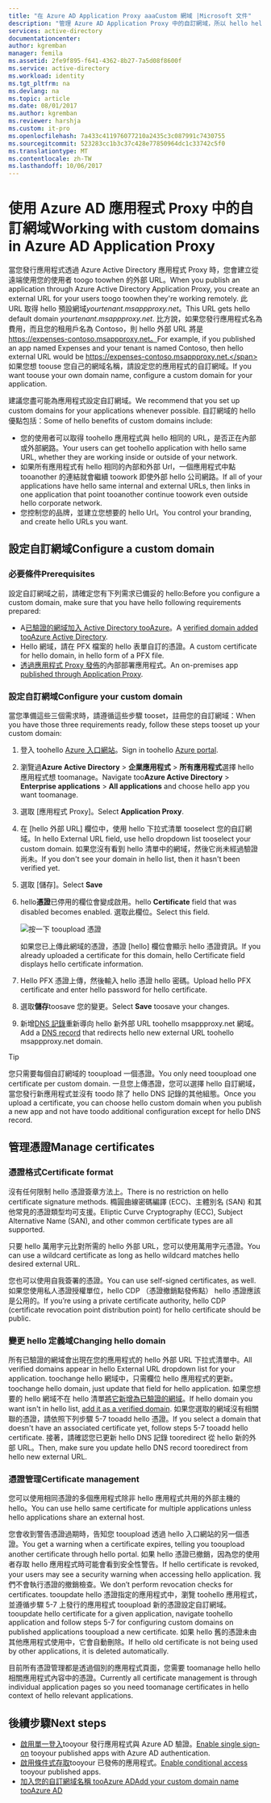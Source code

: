 ```yaml
---
title: "在 Azure AD Application Proxy aaaCustom 網域 |Microsoft 文件"
description: "管理 Azure AD Application Proxy 中的自訂網域，所以 hello hello 應用程式 URL 是 hello 相同不論您的使用者存取的位置。"
services: active-directory
documentationcenter: 
author: kgremban
manager: femila
ms.assetid: 2fe9f895-f641-4362-8b27-7a5d08f8600f
ms.service: active-directory
ms.workload: identity
ms.tgt_pltfrm: na
ms.devlang: na
ms.topic: article
ms.date: 08/01/2017
ms.author: kgremban
ms.reviewer: harshja
ms.custom: it-pro
ms.openlocfilehash: 7a433c411976077210a2435c3c087991c7430755
ms.sourcegitcommit: 523283cc1b3c37c428e77850964dc1c33742c5f0
ms.translationtype: MT
ms.contentlocale: zh-TW
ms.lasthandoff: 10/06/2017
---
```

# <a name="working-with-custom-domains-in-azure-ad-application-proxy"></a><span data-ttu-id="eb7f3-103">使用 Azure AD 應用程式 Proxy 中的自訂網域</span><span class="sxs-lookup"><span data-stu-id="eb7f3-103">Working with custom domains in Azure AD Application Proxy</span></span>

<span data-ttu-id="eb7f3-104">當您發行應用程式透過 Azure Active Directory 應用程式 Proxy 時，您會建立從遠端使用您的使用者 toogo toowhen 的外部 URL。</span><span class="sxs-lookup"><span data-stu-id="eb7f3-104">When you publish an application through Azure Active Directory Application Proxy, you create an external URL for your users toogo toowhen they're working remotely.</span></span> <span data-ttu-id="eb7f3-105">此 URL 取得 hello 預設網域*yourtenant.msappproxy.net*。</span><span class="sxs-lookup"><span data-stu-id="eb7f3-105">This URL gets hello default domain *yourtenant.msappproxy.net*.</span></span> <span data-ttu-id="eb7f3-106">比方說，如果您發行應用程式名為費用，而且您的租用戶名為 Contoso，則 hello 外部 URL 將是 https://expenses-contoso.msappproxy.net。</span><span class="sxs-lookup"><span data-stu-id="eb7f3-106">For example, if you published an app named Expenses and your tenant is named Contoso, then hello external URL would be https://expenses-contoso.msappproxy.net.</span></span> <span data-ttu-id="eb7f3-107">如果您想 toouse 您自己的網域名稱，請設定您的應用程式的自訂網域。</span><span class="sxs-lookup"><span data-stu-id="eb7f3-107">If you want toouse your own domain name, configure a custom domain for your application.</span></span> 

<span data-ttu-id="eb7f3-108">建議您盡可能為應用程式設定自訂網域。</span><span class="sxs-lookup"><span data-stu-id="eb7f3-108">We recommend that you set up custom domains for your applications whenever possible.</span></span> <span data-ttu-id="eb7f3-109">自訂網域的 hello 優點包括：</span><span class="sxs-lookup"><span data-stu-id="eb7f3-109">Some of hello benefits of custom domains include:</span></span>

- <span data-ttu-id="eb7f3-110">您的使用者可以取得 toohello 應用程式與 hello 相同的 URL，是否正在內部或外部網路。</span><span class="sxs-lookup"><span data-stu-id="eb7f3-110">Your users can get toohello application with hello same URL, whether they are working inside or outside of your network.</span></span>
- <span data-ttu-id="eb7f3-111">如果所有應用程式有 hello 相同的內部和外部 Url，一個應用程式中點 tooanother 的連結就會繼續 toowork 即使外部 hello 公司網路。</span><span class="sxs-lookup"><span data-stu-id="eb7f3-111">If all of your applications have hello same internal and external URLs, then links in one application that point tooanother continue toowork even outside hello corporate network.</span></span> 
- <span data-ttu-id="eb7f3-112">您控制您的品牌，並建立您想要的 hello Url。</span><span class="sxs-lookup"><span data-stu-id="eb7f3-112">You control your branding, and create hello URLs you want.</span></span> 


## <a name="configure-a-custom-domain"></a><span data-ttu-id="eb7f3-113">設定自訂網域</span><span class="sxs-lookup"><span data-stu-id="eb7f3-113">Configure a custom domain</span></span>

### <a name="prerequisites"></a><span data-ttu-id="eb7f3-114">必要條件</span><span class="sxs-lookup"><span data-stu-id="eb7f3-114">Prerequisites</span></span>

<span data-ttu-id="eb7f3-115">設定自訂網域之前，請確定您有下列需求已備妥的 hello:</span><span class="sxs-lookup"><span data-stu-id="eb7f3-115">Before you configure a custom domain, make sure that you have hello following requirements prepared:</span></span> 
- <span data-ttu-id="eb7f3-116">A[已驗證的網域加入 Active Directory tooAzure](active-directory-domains-add-azure-portal.md)。</span><span class="sxs-lookup"><span data-stu-id="eb7f3-116">A [verified domain added tooAzure Active Directory](active-directory-domains-add-azure-portal.md).</span></span>
- <span data-ttu-id="eb7f3-117">Hello 網域，請在 PFX 檔案的 hello 表單自訂的憑證。</span><span class="sxs-lookup"><span data-stu-id="eb7f3-117">A custom certificate for hello domain, in hello form of a PFX file.</span></span> 
- <span data-ttu-id="eb7f3-118">[透過應用程式 Proxy 發佈](application-proxy-publish-azure-portal.md)的內部部署應用程式。</span><span class="sxs-lookup"><span data-stu-id="eb7f3-118">An on-premises app [published through Application Proxy](application-proxy-publish-azure-portal.md).</span></span>

### <a name="configure-your-custom-domain"></a><span data-ttu-id="eb7f3-119">設定自訂網域</span><span class="sxs-lookup"><span data-stu-id="eb7f3-119">Configure your custom domain</span></span>

<span data-ttu-id="eb7f3-120">當您準備這些三個需求時，請遵循這些步驟 tooset，註冊您的自訂網域：</span><span class="sxs-lookup"><span data-stu-id="eb7f3-120">When you have those three requirements ready, follow these steps tooset up your custom domain:</span></span>

1. <span data-ttu-id="eb7f3-121">登入 toohello [Azure 入口網站](https://portal.azure.com)。</span><span class="sxs-lookup"><span data-stu-id="eb7f3-121">Sign in toohello [Azure portal](https://portal.azure.com).</span></span>
2. <span data-ttu-id="eb7f3-122">瀏覽過**Azure Active Directory** > **企業應用程式** > **所有應用程式**選擇 hello 應用程式想 toomanage。</span><span class="sxs-lookup"><span data-stu-id="eb7f3-122">Navigate too**Azure Active Directory** > **Enterprise applications** > **All applications** and choose hello app you want toomanage.</span></span>
3. <span data-ttu-id="eb7f3-123">選取 [應用程式 Proxy]。</span><span class="sxs-lookup"><span data-stu-id="eb7f3-123">Select **Application Proxy**.</span></span> 
4. <span data-ttu-id="eb7f3-124">在 [hello 外部 URL] 欄位中，使用 hello 下拉式清單 tooselect 您的自訂網域。</span><span class="sxs-lookup"><span data-stu-id="eb7f3-124">In hello External URL field, use hello dropdown list tooselect your custom domain.</span></span> <span data-ttu-id="eb7f3-125">如果您沒有看到 hello 清單中的網域，然後它尚未經過驗證尚未。</span><span class="sxs-lookup"><span data-stu-id="eb7f3-125">If you don't see your domain in hello list, then it hasn't been verified yet.</span></span> 
5. <span data-ttu-id="eb7f3-126">選取 [儲存]。</span><span class="sxs-lookup"><span data-stu-id="eb7f3-126">Select **Save**</span></span>
5. <span data-ttu-id="eb7f3-127">hello**憑證**已停用的欄位會變成啟用。</span><span class="sxs-lookup"><span data-stu-id="eb7f3-127">hello **Certificate** field that was disabled becomes enabled.</span></span> <span data-ttu-id="eb7f3-128">選取此欄位。</span><span class="sxs-lookup"><span data-stu-id="eb7f3-128">Select this field.</span></span> 

   ![按一下 tooupload 憑證](./media/active-directory-application-proxy-custom-domains/certificate.png)

   <span data-ttu-id="eb7f3-130">如果您已上傳此網域的憑證，憑證 [hello] 欄位會顯示 hello 憑證資訊。</span><span class="sxs-lookup"><span data-stu-id="eb7f3-130">If you already uploaded a certificate for this domain, hello Certificate field displays hello certificate information.</span></span> 

6. <span data-ttu-id="eb7f3-131">Hello PFX 憑證上傳，然後輸入 hello 憑證 hello 密碼。</span><span class="sxs-lookup"><span data-stu-id="eb7f3-131">Upload hello PFX certificate and enter hello password for hello certificate.</span></span> 
7. <span data-ttu-id="eb7f3-132">選取**儲存**toosave 您的變更。</span><span class="sxs-lookup"><span data-stu-id="eb7f3-132">Select **Save** toosave your changes.</span></span> 
8. <span data-ttu-id="eb7f3-133">新增[DNS 記錄](../dns/dns-operations-recordsets-portal.md)重新導向 hello 新外部 URL toohello msappproxy.net 網域。</span><span class="sxs-lookup"><span data-stu-id="eb7f3-133">Add a [DNS record](../dns/dns-operations-recordsets-portal.md) that redirects hello new external URL toohello msappproxy.net domain.</span></span> 

>[!TIP] 
><span data-ttu-id="eb7f3-134">您只需要每個自訂網域的 tooupload 一個憑證。</span><span class="sxs-lookup"><span data-stu-id="eb7f3-134">You only need tooupload one certificate per custom domain.</span></span> <span data-ttu-id="eb7f3-135">一旦您上傳憑證，您可以選擇 hello 自訂網域，當您發行新應用程式並沒有 toodo 除了 hello DNS 記錄的其他組態。</span><span class="sxs-lookup"><span data-stu-id="eb7f3-135">Once you upload a certificate, you can choose hello custom domain when you publish a new app and not have toodo additional configuration except for hello DNS record.</span></span> 

## <a name="manage-certificates"></a><span data-ttu-id="eb7f3-136">管理憑證</span><span class="sxs-lookup"><span data-stu-id="eb7f3-136">Manage certificates</span></span>

### <a name="certificate-format"></a><span data-ttu-id="eb7f3-137">憑證格式</span><span class="sxs-lookup"><span data-stu-id="eb7f3-137">Certificate format</span></span>
<span data-ttu-id="eb7f3-138">沒有任何限制 hello 憑證簽章方法上。</span><span class="sxs-lookup"><span data-stu-id="eb7f3-138">There is no restriction on hello certificate signature methods.</span></span> <span data-ttu-id="eb7f3-139">橢圓曲線密碼編譯 (ECC)、主體別名 (SAN) 和其他常見的憑證類型均可支援。</span><span class="sxs-lookup"><span data-stu-id="eb7f3-139">Elliptic Curve Cryptography (ECC), Subject Alternative Name (SAN), and other common certificate types are all supported.</span></span> 

<span data-ttu-id="eb7f3-140">只要 hello 萬用字元比對所需的 hello 外部 URL，您可以使用萬用字元憑證。</span><span class="sxs-lookup"><span data-stu-id="eb7f3-140">You can use a wildcard certificate as long as hello wildcard matches hello desired external URL.</span></span> 

<span data-ttu-id="eb7f3-141">您也可以使用自我簽署的憑證。</span><span class="sxs-lookup"><span data-stu-id="eb7f3-141">You can use self-signed certificates, as well.</span></span> <span data-ttu-id="eb7f3-142">如果您使用私人憑證授權單位，hello CDP （憑證撤銷點發佈點） hello 憑證應該是公用的。</span><span class="sxs-lookup"><span data-stu-id="eb7f3-142">If you’re using a private certificate authority, hello CDP (certificate revocation point distribution point) for hello certificate should be public.</span></span>

### <a name="changing-hello-domain"></a><span data-ttu-id="eb7f3-143">變更 hello 定義域</span><span class="sxs-lookup"><span data-stu-id="eb7f3-143">Changing hello domain</span></span>
<span data-ttu-id="eb7f3-144">所有已驗證的網域會出現在您的應用程式的 hello 外部 URL 下拉式清單中。</span><span class="sxs-lookup"><span data-stu-id="eb7f3-144">All verified domains appear in hello External URL dropdown list for your application.</span></span> <span data-ttu-id="eb7f3-145">toochange hello 網域中，只需欄位 hello 應用程式的更新。</span><span class="sxs-lookup"><span data-stu-id="eb7f3-145">toochange hello domain, just update that field for hello application.</span></span> <span data-ttu-id="eb7f3-146">如果您想要的 hello 網域不在 hello 清單[將它新增為已驗證的網域](active-directory-domains-add-azure-portal.md)。</span><span class="sxs-lookup"><span data-stu-id="eb7f3-146">If hello domain you want isn't in hello list, [add it as a verified domain](active-directory-domains-add-azure-portal.md).</span></span> <span data-ttu-id="eb7f3-147">如果您選取的網域沒有相關聯的憑證，請依照下列步驟 5-7 tooadd hello 憑證。</span><span class="sxs-lookup"><span data-stu-id="eb7f3-147">If you select a domain that doesn't have an associated certificate yet, follow steps 5-7 tooadd hello certificate.</span></span> <span data-ttu-id="eb7f3-148">接著，請確認您已更新 hello DNS 記錄 tooredirect 從 hello 新的外部 URL。</span><span class="sxs-lookup"><span data-stu-id="eb7f3-148">Then, make sure you update hello DNS record tooredirect from hello new external URL.</span></span> 

### <a name="certificate-management"></a><span data-ttu-id="eb7f3-149">憑證管理</span><span class="sxs-lookup"><span data-stu-id="eb7f3-149">Certificate management</span></span>
<span data-ttu-id="eb7f3-150">您可以使用相同憑證的多個應用程式除非 hello 應用程式共用的外部主機的 hello。</span><span class="sxs-lookup"><span data-stu-id="eb7f3-150">You can use hello same certificate for multiple applications unless hello applications share an external host.</span></span> 

<span data-ttu-id="eb7f3-151">您會收到警告憑證過期時，告知您 tooupload 透過 hello 入口網站的另一個憑證。</span><span class="sxs-lookup"><span data-stu-id="eb7f3-151">You get a warning when a certificate expires, telling you tooupload another certificate through hello portal.</span></span> <span data-ttu-id="eb7f3-152">如果 hello 憑證已撤銷，因為您的使用者存取 hello 應用程式時可能會看到安全性警告。</span><span class="sxs-lookup"><span data-stu-id="eb7f3-152">If hello certificate is revoked, your users may see a security warning when accessing hello application.</span></span> <span data-ttu-id="eb7f3-153">我們不會執行憑證的撤銷檢查。</span><span class="sxs-lookup"><span data-stu-id="eb7f3-153">We don’t perform revocation checks for certificates.</span></span>  <span data-ttu-id="eb7f3-154">tooupdate hello 憑證指定的應用程式中，瀏覽 toohello 應用程式，並遵循步驟 5-7 上發行的應用程式 tooupload 新的憑證設定自訂網域。</span><span class="sxs-lookup"><span data-stu-id="eb7f3-154">tooupdate hello certificate for a given application, navigate toohello application and follow steps 5-7 for configuring custom domains on published applications tooupload a new certificate.</span></span> <span data-ttu-id="eb7f3-155">如果 hello 舊的憑證未由其他應用程式使用中，它會自動刪除。</span><span class="sxs-lookup"><span data-stu-id="eb7f3-155">If hello old certificate is not being used by other applications, it is deleted automatically.</span></span> 

<span data-ttu-id="eb7f3-156">目前所有憑證管理都是透過個別的應用程式頁面，您需要 toomanage hello hello 相關應用程式內容中的憑證。</span><span class="sxs-lookup"><span data-stu-id="eb7f3-156">Currently all certificate management is through individual application pages so you need toomanage certificates in hello context of hello relevant applications.</span></span> 

## <a name="next-steps"></a><span data-ttu-id="eb7f3-157">後續步驟</span><span class="sxs-lookup"><span data-stu-id="eb7f3-157">Next steps</span></span>
* <span data-ttu-id="eb7f3-158">[啟用單一登入](active-directory-application-proxy-sso-using-kcd.md)tooyour 發行應用程式與 Azure AD 驗證。</span><span class="sxs-lookup"><span data-stu-id="eb7f3-158">[Enable single sign-on](active-directory-application-proxy-sso-using-kcd.md) tooyour published apps with Azure AD authentication.</span></span>
* <span data-ttu-id="eb7f3-159">[啟用條件式存取](active-directory-application-proxy-conditional-access.md)tooyour 已發佈的應用程式。</span><span class="sxs-lookup"><span data-stu-id="eb7f3-159">[Enable conditional access](active-directory-application-proxy-conditional-access.md) tooyour published apps.</span></span>
* [<span data-ttu-id="eb7f3-160">加入您的自訂網域名稱 tooAzure AD</span><span class="sxs-lookup"><span data-stu-id="eb7f3-160">Add your custom domain name tooAzure AD</span></span>](active-directory-domains-add-azure-portal.md)


